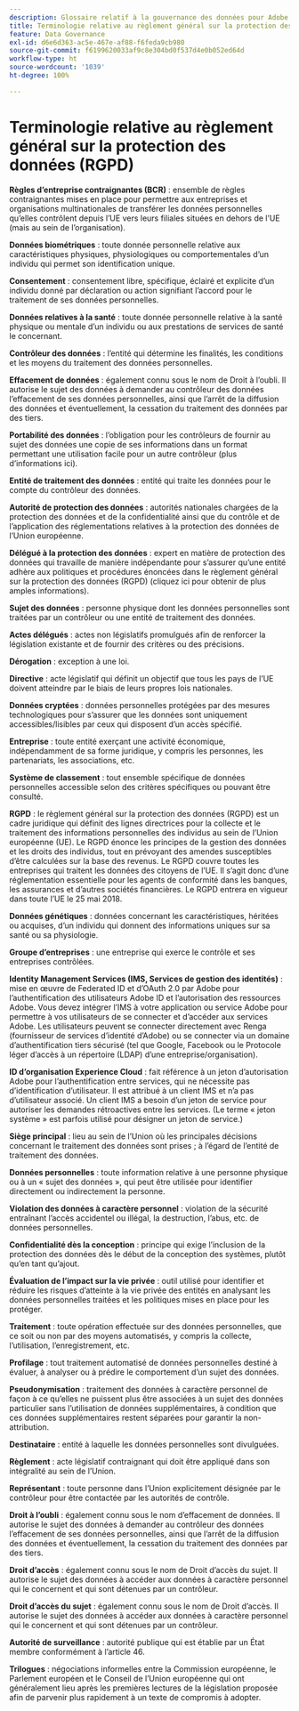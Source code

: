```yaml
---
description: Glossaire relatif à la gouvernance des données pour Adobe Analytics
title: Terminologie relative au règlement général sur la protection des données (RGPD)
feature: Data Governance
exl-id: d6e6d363-ac5e-467e-af88-f6feda9cb980
source-git-commit: f6199620033af9c8e304bd0f537d4e0b052ed64d
workflow-type: ht
source-wordcount: '1039'
ht-degree: 100%

---
```


# Terminologie relative au règlement général sur la protection des données (RGPD)

**Règles d’entreprise contraignantes (BCR)** : ensemble de règles contraignantes mises en place pour permettre aux entreprises et organisations multinationales de transférer les données personnelles qu’elles contrôlent depuis l’UE vers leurs filiales situées en dehors de l’UE (mais au sein de l’organisation).

**Données biométriques** : toute donnée personnelle relative aux caractéristiques physiques, physiologiques ou comportementales d’un individu qui permet son identification unique.

**Consentement** : consentement libre, spécifique, éclairé et explicite d’un individu donné par déclaration ou action signifiant l’accord pour le traitement de ses données personnelles.

**Données relatives à la santé** : toute donnée personnelle relative à la santé physique ou mentale d’un individu ou aux prestations de services de santé le concernant.

**Contrôleur des données** : l’entité qui détermine les finalités, les conditions et les moyens du traitement des données personnelles.

**Effacement de données** : également connu sous le nom de Droit à l’oubli. Il autorise le sujet des données à demander au contrôleur des données l’effacement de ses données personnelles, ainsi que l’arrêt de la diffusion des données et éventuellement, la cessation du traitement des données par des tiers.

**Portabilité des données** : l’obligation pour les contrôleurs de fournir au sujet des données une copie de ses informations dans un format permettant une utilisation facile pour un autre contrôleur (plus d’informations ici).

**Entité de traitement des données** : entité qui traite les données pour le compte du contrôleur des données.

**Autorité de protection des données** : autorités nationales chargées de la protection des données et de la confidentialité ainsi que du contrôle et de l’application des réglementations relatives à la protection des données de l’Union européenne.

**Délégué à la protection des données** : expert en matière de protection des données qui travaille de manière indépendante pour s’assurer qu’une entité adhère aux politiques et procédures énoncées dans le règlement général sur la protection des données (RGPD) (cliquez ici pour obtenir de plus amples informations).

**Sujet des données** : personne physique dont les données personnelles sont traitées par un contrôleur ou une entité de traitement des données.

**Actes délégués** : actes non législatifs promulgués afin de renforcer la législation existante et de fournir des critères ou des précisions.

**Dérogation** : exception à une loi.

**Directive** : acte législatif qui définit un objectif que tous les pays de l’UE doivent atteindre par le biais de leurs propres lois nationales.

**Données cryptées** : données personnelles protégées par des mesures technologiques pour s’assurer que les données sont uniquement accessibles/lisibles par ceux qui disposent d’un accès spécifié.

**Entreprise** : toute entité exerçant une activité économique, indépendamment de sa forme juridique, y compris les personnes, les partenariats, les associations, etc.

**Système de classement** : tout ensemble spécifique de données personnelles accessible selon des critères spécifiques ou pouvant être consulté.

**RGPD** : le règlement général sur la protection des données (RGPD) est un cadre juridique qui définit des lignes directrices pour la collecte et le traitement des informations personnelles des individus au sein de l’Union européenne (UE). Le RGPD énonce les principes de la gestion des données et les droits des individus, tout en prévoyant des amendes susceptibles d’être calculées sur la base des revenus. Le RGPD couvre toutes les entreprises qui traitent les données des citoyens de l’UE. Il s’agit donc d’une réglementation essentielle pour les agents de conformité dans les banques, les assurances et d’autres sociétés financières. Le RGPD entrera en vigueur dans toute l’UE le 25 mai 2018.

**Données génétiques** : données concernant les caractéristiques, héritées ou acquises, d’un individu qui donnent des informations uniques sur sa santé ou sa physiologie.

**Groupe d’entreprises** : une entreprise qui exerce le contrôle et ses entreprises contrôlées.

**Identity Management Services (IMS, Services de gestion des identités)** : mise en œuvre de Federated ID et d’OAuth 2.0 par Adobe pour l’authentification des utilisateurs Adobe ID et l’autorisation des ressources Adobe. Vous devez intégrer l’IMS à votre application ou service Adobe pour permettre à vos utilisateurs de se connecter et d’accéder aux services Adobe. Les utilisateurs peuvent se connecter directement avec Renga (fournisseur de services d’identité d’Adobe) ou se connecter via un domaine d’authentification tiers sécurisé (tel que Google, Facebook ou le Protocole léger d’accès à un répertoire (LDAP) d’une entreprise/organisation).

**ID d’organisation Experience Cloud** : fait référence à un jeton d’autorisation Adobe pour l’authentification entre services, qui ne nécessite pas d’identification d’utilisateur. Il est attribué à un client IMS et n’a pas d’utilisateur associé. Un client IMS a besoin d’un jeton de service pour autoriser les demandes rétroactives entre les services. (Le terme « jeton système » est parfois utilisé pour désigner un jeton de service.)

**Siège principal** : lieu au sein de l’Union où les principales décisions concernant le traitement des données sont prises ; à l’égard de l’entité de traitement des données.

**Données personnelles** : toute information relative à une personne physique ou à un « sujet des données », qui peut être utilisée pour identifier directement ou indirectement la personne.

**Violation des données à caractère personnel** : violation de la sécurité entraînant l’accès accidentel ou illégal, la destruction, l’abus, etc. de données personnelles.

**Confidentialité dès la conception** : principe qui exige l’inclusion de la protection des données dès le début de la conception des systèmes, plutôt qu’en tant qu’ajout.

**Évaluation de l’impact sur la vie privée** : outil utilisé pour identifier et réduire les risques d’atteinte à la vie privée des entités en analysant les données personnelles traitées et les politiques mises en place pour les protéger.

**Traitement** : toute opération effectuée sur des données personnelles, que ce soit ou non par des moyens automatisés, y compris la collecte, l’utilisation, l’enregistrement, etc.

**Profilage** : tout traitement automatisé de données personnelles destiné à évaluer, à analyser ou à prédire le comportement d’un sujet des données.

**Pseudonymisation** : traitement des données à caractère personnel de façon à ce qu’elles ne puissent plus être associées à un sujet des données particulier sans l’utilisation de données supplémentaires, à condition que ces données supplémentaires restent séparées pour garantir la non-attribution.

**Destinataire** : entité à laquelle les données personnelles sont divulguées.

**Règlement** : acte législatif contraignant qui doit être appliqué dans son intégralité au sein de l’Union.

**Représentant** : toute personne dans l’Union explicitement désignée par le contrôleur pour être contactée par les autorités de contrôle.

**Droit à l’oubli** : également connu sous le nom d’effacement de données. Il autorise le sujet des données à demander au contrôleur des données l’effacement de ses données personnelles, ainsi que l’arrêt de la diffusion des données et éventuellement, la cessation du traitement des données par des tiers.

**Droit d’accès** : également connu sous le nom de Droit d’accès du sujet. Il autorise le sujet des données à accéder aux données à caractère personnel qui le concernent et qui sont détenues par un contrôleur.

**Droit d’accès du sujet** : également connu sous le nom de Droit d’accès. Il autorise le sujet des données à accéder aux données à caractère personnel qui le concernent et qui sont détenues par un contrôleur.

**Autorité de surveillance** : autorité publique qui est établie par un État membre conformément à l’article 46.

**Trilogues** : négociations informelles entre la Commission européenne, le Parlement européen et le Conseil de l’Union européenne qui ont généralement lieu après les premières lectures de la législation proposée afin de parvenir plus rapidement à un texte de compromis à adopter.
